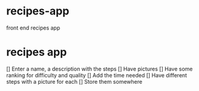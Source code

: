 # recipes-app
front end recipes app 

# recipes app

[] Enter a name, a description with the steps
[] Have pictures
[] Have some ranking for difficulty and quality
[] Add the time needed
[] Have different steps with a picture for each
[] Store them somewhere
